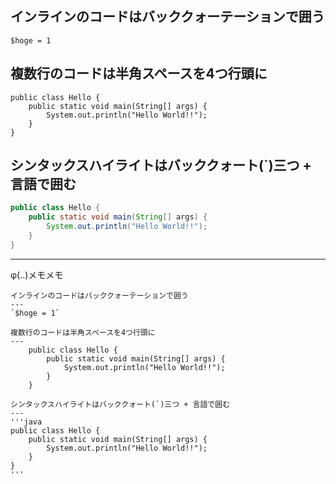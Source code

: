 インラインのコードはバッククォーテーションで囲う
---
`$hoge = 1`

複数行のコードは半角スペースを4つ行頭に
---
    public class Hello {
        public static void main(String[] args) {
            System.out.println("Hello World!!");
        }
    }

シンタックスハイライトはバッククォート(`)三つ + 言語で囲む
---
```java
public class Hello {
    public static void main(String[] args) {
        System.out.println("Hello World!!");
    }
}
```

*****

φ(..)メモメモ
```
インラインのコードはバッククォーテーションで囲う
---
`$hoge = 1`

複数行のコードは半角スペースを4つ行頭に
---
    public class Hello {
        public static void main(String[] args) {
            System.out.println("Hello World!!");
        }
    }

シンタックスハイライトはバッククォート(`)三つ + 言語で囲む
---
'''java
public class Hello {
    public static void main(String[] args) {
        System.out.println("Hello World!!");
    }
}
'''
```
